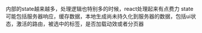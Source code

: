 <!--
 * @Description: 
 * @Version: 2.0
 * @Autor: your name
 * @Date: 2021-12-20 14:39:11
 * @LastEditors: your name
 * @LastEditTime: 2021-12-20 14:51:47
-->
内部的state越来越多，处理逻辑也特别多的时候，react处理起来有点费力
state 可能包括服务器响应，缓存数据，本地生成尚未持久化到服务器的数据，包括ui状态，激活的路由，被选中的标签，是否加载动效或者分页器